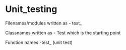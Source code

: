 # Unit_testing

Filenames/modules written as - test_

Classnames written as - Test which is the starting point

Function names -test_ (unit test)
